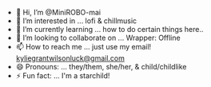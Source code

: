 - 👋 Hi, I’m @MiniROBO-mai
- 👀 I’m interested in ... lofi & chillmusic
- 🌱 I’m currently learning ... how to do certain things here..
- 💞️ I’m looking to collaborate on ... Wrapper: Offline
- 📫 How to reach me ... just use my email! kyliegrantwilsonluck@gmail.com
- 😄 Pronouns: ... they/them, she/her, & child/childlike
- ⚡ Fun fact: ... I'm a starchild!

<!---
MiniROBO-mai/MiniROBO-mai is a ✨ special ✨ repository because its `README.md` (this file) appears on your GitHub profile.
You can click the Preview link to take a look at your changes.
--->
